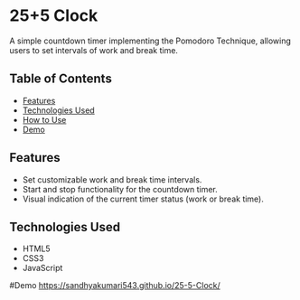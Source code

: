 ﻿# 25+5 Clock

A simple countdown timer implementing the Pomodoro Technique, allowing users to set intervals of work and break time.

## Table of Contents
- [Features](#features)
- [Technologies Used](#technologies-used)
- [How to Use](#how-to-use)
- [Demo](#demo)
  


## Features

- Set customizable work and break time intervals.
- Start and stop functionality for the countdown timer.
- Visual indication of the current timer status (work or break time).

## Technologies Used

- HTML5
- CSS3
- JavaScript
  
 #Demo
https://sandhyakumari543.github.io/25-5-Clock/
